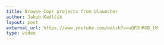 ```yaml
---
title: Browse Copr projects from Ulauncher
author: Jakub Kadlčík
layout: post
external_url: https://www.youtube.com/watch?v=uQFDhRGB_lM
type: video
---
```

